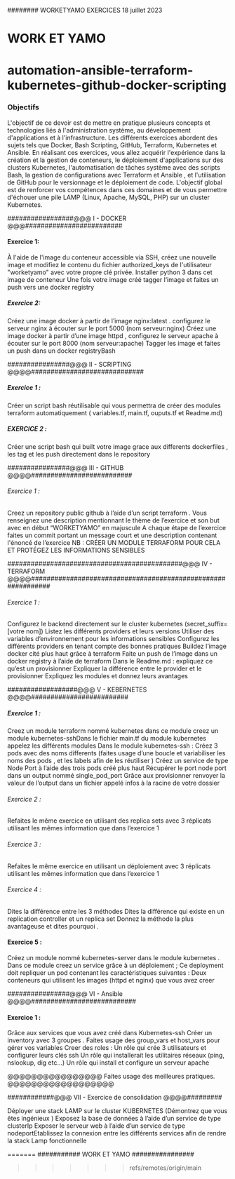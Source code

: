 ######## WORKETYAMO EXERCICES 18 juillet 2023

# WORK ET YAMO 




# automation-ansible-terraform-kubernetes-github-docker-scripting



### Objectifs

L'objectif de ce devoir est de mettre en pratique plusieurs concepts et technologies liés à
l'administration système, au développement d'applications et à l'infrastructure. Les différents
exercices abordent des sujets tels que Docker, Bash Scripting, GitHub, Terraform, Kubernetes et
Ansible. En réalisant ces exercices, vous allez acquérir l'expérience dans la création et la gestion de
conteneurs, le déploiement d'applications sur des clusters Kubernetes, l'automatisation de tâches
système avec des scripts Bash, la gestion de configurations avec Terraform et Ansible , et
l'utilisation de GitHub pour le versionnage et le déploiement de code. L'objectif global est de
renforcer vos compétences dans ces domaines et de vous permettre d'échouer une pile LAMP
(Linux, Apache, MySQL, PHP) sur un cluster Kubernetes.



#################@@@  I - DOCKER   @@@######################### 

####  Exercice 1:

À l'aide de l'image du conteneur accessible via SSH, créez une nouvelle image et modifiez le
contenu du fichier authorized_keys de l'utilisateur "worketyamo" avec votre propre clé privée.
Installer python 3 dans cet image de conteneur
Une fois votre image créé tagger l’image et faites un push vers une docker registry

##### Exercice 2:

Créez une image docker à partir de l’image nginx:latest . configurez le serveur nginx à écouter sur
le port 5000 (nom serveur:nginx)
Créez une image docker à partir d’une image httpd , configurez le serveur apache à écouter sur le
port 8000 (nom serveur:apache)
Tagger les image et faites un push dans un docker registryBash 

################@@@  II - SCRIPTING    @@@@#############################

##### Exercice 1 :

Créer un script bash réutilisable qui vous permettra de créer des modules terraform
automatiquement ( variables.tf, main.tf, ouputs.tf et Readme.md)

##### EXERCICE 2 : 

Créer une script bash qui built votre image grace aux differents dockerfiles , les tag et les push
directement dans le repository


################@@@  III - GITHUB    @@@@##########################

###### Exercice 1 :

Creez un repository public github à l’aide d’un script terraform . Vous renseignez une description
mentionnant le thème de l’exercice et son but avec en début “WORKETYAMO” en majuscule
A chaque étape de l’exercice faites un commit portant un message court et une description
contenant l'énoncé de l’exercice
NB : CRÉER UN MODULE TERRAFORM POUR CELA ET PROTÉGEZ LES
INFORMATIONS SENSIBLES


#############################################@@@  IV - TERRAFORM    @@@@#############################################################
 
###### Exercice 1 :

Configurez le backend directement sur le cluster kubernetes (secret_suffix=[votre nom])
Listez les différents providers et leurs versions
Utiliser des variables d’environnement pour les informations sensibles
Configurez les différents providers en tenant compte des bonnes pratiques
Buildez l’image docker cité plus haut grâce à terraform
Faite un push de l’image dans un docker registry à l’aide de terraform
Dans le Readme.md :
expliquez ce qu’est un provisionner
Expliquer la différence entre le provider et le provisionner
Expliquez les modules et donnez leurs avantages


##################@@@  V - KEBERNETES    @@@@#########################

##### Exercice 1 :

Creez un module terraform nommé kubernetes dans ce module creez un module kubernetes-sshDans le fichier main.tf du module kubernetes appelez les différents modules
Dans le module kubernetes-ssh :
Créez 3 pods avec des noms differents (faites usage d’une boucle et variabiliser les noms des pods ,
et les labels afin de les réutiliser )
Créez un service de type Node Port à l’aide des trois pods créé plus haut
Récupérer le port node port dans un output nommé single_pod_port
Grâce aux provisionner renvoyer la valeur de l’output dans un fichier appelé infos à la racine de
votre dossier


###### Exercice 2 :

Refaites le même exercice en utilisant des replica sets avec 3 réplicats utilisant les mêmes
information que dans l’exercice 1

###### Exercice 3 :

Refaites le même exercice en utilisant un déploiement avec 3 réplicats utilisant les mêmes
information que dans l’exercice 1

###### Exercice 4 :

Dites la différence entre les 3 méthodes
Dites la différence qui existe en un replication controller et un replica set
Donnez la méthode la plus avantageuse et dites pourquoi .

#### Exercice 5 :

Créez un module nommé kubernetes-server dans le module kubernetes .
Dans ce module creez un service grâce à un déploiement ; Ce deployment doit repliquer un pod
contenant les caractéristiques suivantes :
Deux conteneurs qui utilisent les images (httpd et nginx) que vous avez creer


################@@@  VI - Ansible    @@@@###########################


####  Exercice 1 :

Grâce aux services que vous avez créé dans Kubernetes-ssh Créer un inventory avec 3 groupes .
Faites usage des group_vars et host_vars pour gérer vos variables
Creer des roles :
Un rôle qui crée 3 utilisateurs et configurer leurs clés ssh
Un rôle qui installerait les utilitaires réseaux (ping, nslookup, dig etc…)
Un rôle qui install et configure un serveur apache



@@@@@@@@@@@@@@@@   Faites usage des meilleures pratiques.   @@@@@@@@@@@@@@@@@@

############@@@  VII - Exercice de consolidation @@@@#########

Déployer une stack LAMP sur le cluster KUBERNETES (Démontrez que vous êtes ingénieux )
Exposez la base de données à l’aide d’un service de type clusterIp
Exposer le serveur web à l’aide d’un service de type nodeportEtablissez la connexion entre les différents services afin de rendre la stack Lamp fonctionnelle








=======
                                         ########### WORK ET YAMO ################
>>>>>>> refs/remotes/origin/main
